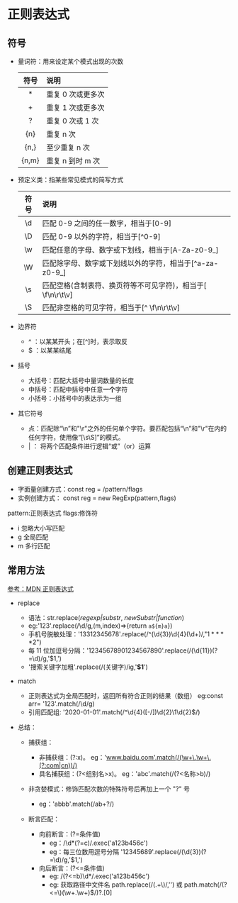 # 正则表达式

## 符号

- 量词符：用来设定某个模式出现的次数

  | 符号  | 说明              |
  | :---: | :---------------- |
  |  \*   | 重复 0 次或更多次 |
  |   +   | 重复 1 次或更多次 |
  |   ?   | 重复 0 次或 1 次  |
  |  {n}  | 重复 n 次         |
  | {n,}  | 至少重复 n 次     |
  | {n,m} | 重复 n 到时 m 次  |

- 预定义类：指某些常见模式的简写方式

  | 符号  | 说明                                                        |
  | :---: | :---------------------------------------------------------- |
  |  \d   | 匹配 0-9 之间的任一数字，相当于[0-9]                        |
  |  \D   | 匹配 0-9 以外的字符，相当于[^0-9]                           |
  |  \w   | 匹配任意的字母、数字或下划线，相当于[A-Za-z0-9_]            |
  |  \W   | 匹配除字母、数字或下划线以外的字符，相当于[^a-za-z0-9_]     |
  |  \s   | 匹配空格(含制表符、换页符等不可见字符)，相当于[ \f\n\r\t\v] |
  |  \S   | 匹配非空格的可见字符，相当于[^ \f\n\r\t\v]                  |

- 边界符

  - ^ ：以某某开头；在[^]时，表示取反
  - \$ ：以某某结尾

- 括号

  - 大括号：匹配大括号中量词数量的长度
  - 中括号：匹配中括号中任意**一个**字符
  - 小括号：小括号中的表达示为一组

- 其它符号
  - 点：匹配除“\n”和"\r"之外的任何单个字符。要匹配包括“\n”和"\r"在内的任何字符，使用像“[\s\S]”的模式。
  - | ： 将两个匹配条件进行逻辑“或”（or）运算

## 创建正则表达式

- 字面量创建方式：const reg = /pattern/flags
- 实例创建方式： const reg = new RegExp(pattern,flags)

pattern:正则表达式
flags:修饰符

- i 忽略大小写匹配
- g 全局匹配
- m 多行匹配

## 常用方法

[参考：MDN 正则表达式](https://developer.mozilla.org/en-US/docs/Web/JavaScript/Guide/Regular_Expressions)

- replace

  - 语法：str.replace(_regexp|substr_, _newSubstr|function_)
  - eg:'123'.replace(/\d/g,(m,index)=>{return `a${m}a`})
  - 手机号脱敏处理：'13312345678'.replace(/^(\d{3})\d{4}(\d+)/,"$1****$2")
  - 每 11 位加逗号分隔：'12345678901234567890'.replace(/(\d{11})(?=\d)/g,'\$1,')
  - '搜索关键字加粗'.replace(/(关键字)/ig,'<b>$1</b>')

- match

  - 正则表达式为全局匹配时，返回所有符合正则的结果（数组） eg:const arr= '123'.match(/\d/g)
  - 引用匹配组: '2020-01-01'.match(/^\d{4}([-\/])\d{2}\1\d{2}\$/)

- 总结：
  - 捕获组：
    - 非捕获组：(?:x)。 eg：'www.baidu.com'.match(/(\w+\.\w+\.(?:com|cn))/)
    - 具名捕获组：(?<组别名>x)。 eg：'abc'.match(/(?<名称>b)/)
  
  - 非贪婪模式：修饰匹配次数的特殊符号后再加上一个 "?" 号
    - eg：'abbb'.match(/ab+?/)
  
  - 断言匹配：
    - 向前断言：(?=条件值)  
      - eg：/\d*(?=c)/.exec('a123b456c')
      - eg：每三位数用逗号分隔 '12345689'.replace(/(\d{3})(?=\d)/g,'\$1,')
    - 向后断言：(?<=条件值)
      - eg: /(?<=b)\d*/.exec('a123b456c')
      - eg: 获取路径中文件名   path.replace(/(.+\\)/,'') 或 path.match(/(?<=\\)(\w+\.\w+)$/)?.[0]
